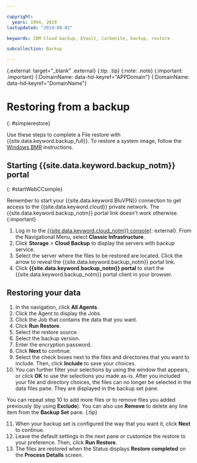 ```yaml
---

copyright:
  years: 1994, 2019
lastupdated: "2019-08-01"

keywords: IBM Cloud backup, EVault, Carbonite, backup, restore

subcollection: Backup

---
```

{:external: target="_blank" .external}
{:tip: .tip}
{:note: .note}
{:important: .important}
{:DomainName: data-hd-keyref="APPDomain"}
{:DomainName: data-hd-keyref="DomainName"}

# Restoring from a backup
{: #simplerestore}

Use these steps to complete a File restore with {{site.data.keyword.backup_full}}. To restore a system image, follow the [Windows BMR](https://cloud.ibm.com/docs/infrastructure/Backup?topic=Backup-restoreBMR#restoreBMR) instructions.

## Starting {{site.data.keyword.backup_notm}} portal
{: #startWebCCsimple}

Remember to start your {{site.data.keyword.BluVPN}} connection to get access to the {{site.data.keyword.cloud}} private network. The {{site.data.keyword.backup_notm}} portal link doesn't work otherwise.
{:important}

1. Log in to the [{{site.data.keyword.cloud_notm}} console](https://{DomainName}){: external}. From the Navigational Menu, select **Classic Infrastructure**.
2. Click **Storage** > **Cloud Backup** to display the servers with backup service.
3. Select the server where the files to be restored are located. Click the arrow to reveal the {{site.data.keyword.backup_notm}} portal link.
4. Click **{{site.data.keyword.backup_notm}} portal** to start the {{site.data.keyword.backup_notm}} portal client in your browser.

## Restoring your data

1. In the navigation, click **All Agents**.
2. Click the Agent to display the Jobs.
3. Click the Job that contains the data that you want.
4. Click **Run Restore**.
5. Select the restore source.
6. Select the backup version.
7. Enter the encryption password.
8. Click **Next** to continue.
9. Select the check boxes next to the files and directories that you want to include. Then, click **Include** to save your choices.
10. You can further filter your selections by using the window that appears, or click **OK** to use the selections you made as-is.
After you included your file and directory choices, the files can no longer be selected in the data files pane. They are displayed in the backup set pane.

   You can repeat step 10 to add more files or to remove files you added previously (by using **Exclude**). You can also use **Remove** to delete any line item from the **Backup Set** pane.
   {:tip}

11. When your backup set is configured the way that you want it, click **Next** to continue.
12. Leave the default settings in the next pane or customize the restore to your preference. Then, click **Run Restore**.
13. The files are restored when the Status displays **Restore completed** on the **Process Details** screen.
